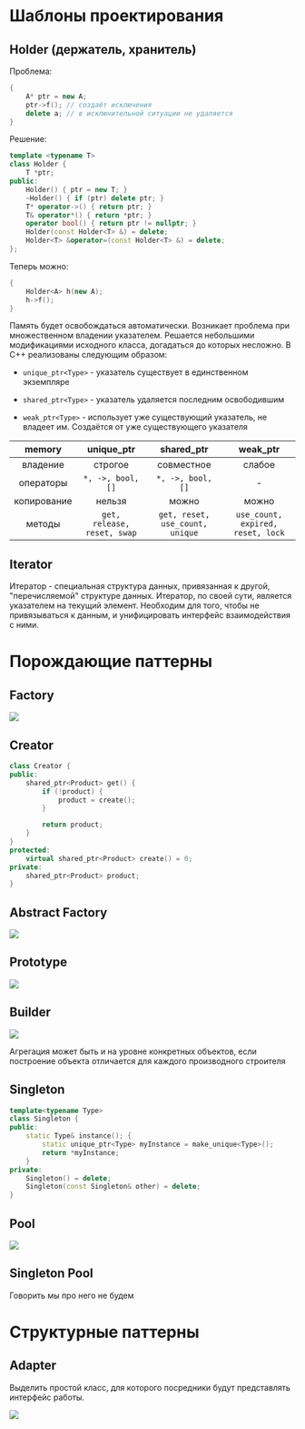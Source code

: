 # Шаблоны проектирования

## Holder (держатель, хранитель)

Проблема:

```cpp
{
    A* ptr = new A;
    ptr->f(); // создаёт исключения
    delete a; // в исключительной ситуации не удаляется
}
```

Решение:

```cpp
template <typename T>
class Holder {
    T *ptr;
public:
    Holder() { ptr = new T; }
    ~Holder() { if (ptr) delete ptr; }
    T* operator->() { return ptr; }
    T& operator*() { return *ptr; }
    operator bool() { return ptr != nullptr; }
    Holder(const Holder<T> &) = delete;
    Holder<T> &operator=(const Holder<T> &) = delete;
};
```

Теперь можно:

```cpp
{
    Holder<A> h(new A);
    h->f();
}
```

Память будет освобождаться автоматически. Возникает проблема при множественном владении указателем. Решается небольшими модификациями исходного класса, догадаться до которых несложно. В C++ реализованы следующим образом:

- `unique_ptr<Type>` - указатель существует в единственном экземпляре

- `shared_ptr<Type>` - указатель удаляется последним освободившим

- `weak_ptr<Type>` - использует уже существующий указатель, не владеет им. Создаётся от уже существующего указателя

| memory      | unique_ptr                  | shared_ptr                      | weak_ptr                          |
|:-----------:|:---------------------------:|:-------------------------------:|:---------------------------------:|
| владение    | строгое                     | совместное                      | слабое                            |
| операторы   | `*, ->, bool, []`           | `*, ->, bool, []`               | -                                 |
| копирование | нельзя                      | можно                           | можно                             |
| методы      | `get, release, reset, swap` | `get, reset, use_count, unique` | `use_count, expired, reset, lock` |

## Iterator

Итератор - специальная структура данных, привязанная к другой, "перечисляемой" структуре данных. Итератор, по своей сути, является указателем на текущий элемент. Необходим для того, чтобы не привязываться к данным, и унифицировать интерфейс взаимодействия с ними.

# Порождающие паттерны

## Factory

![](C:\Users\Jora\repo\oop\doc\Factory.jpg)

## Creator

```cpp
class Creator {
public:
    shared_ptr<Product> get() {
        if (!product) {
            product = create();
        }

        return product;
    }
}
protected:
    virtual shared_ptr<Product> create() = 0;
private:
    shared_ptr<Product> product;
}
```

## Abstract Factory

![](C:\Users\Jora\repo\oop\doc\AbstractFactory.jpg)

## Prototype

![](C:\Users\Jora\repo\oop\doc\Prototype.jpg)

## Builder

![](C:\Users\Jora\repo\oop\doc\Builder.jpg)

Агрегация может быть и на уровне конкретных объектов, если построение объекта отличается для каждого производного строителя

## Singleton

```cpp
template<typename Type>
class Singleton {
public:
    static Type& instance(); {
        static unique_ptr<Type> myInstance = make_unique<Type>();
        return *myInstance;
    }
private:
    Singleton() = delete;
    Singleton(const Singleton& other) = delete;
}
```

## Pool

![](C:\Users\Jora\repo\oop\doc\Pool.jpg)

## Singleton Pool

Говорить мы про него не будем

# Структурные паттерны

## Adapter

Выделить простой класс, для которого посредники будут представлять интерфейс работы.

![](C:\Users\Jora\repo\oop\doc\Adapter.jpg)
